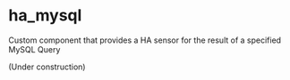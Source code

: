 # ha_mysql
Custom component that provides a HA sensor for the result of a specified MySQL Query

(Under construction)
